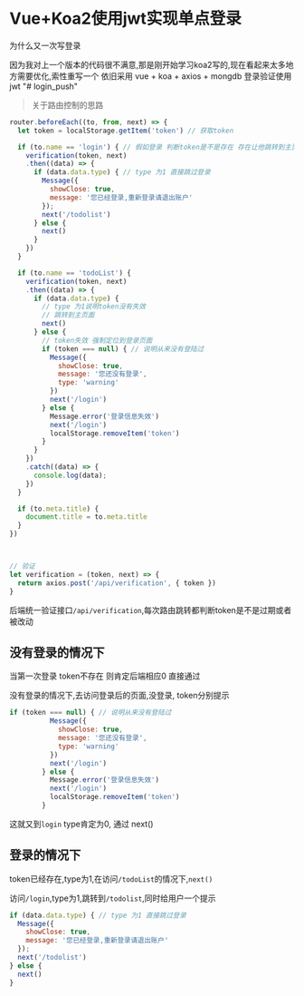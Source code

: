 # Vue+Koa2使用jwt实现单点登录

为什么又一次写登录

因为我对上一个版本的代码很不满意,那是刚开始学习koa2写的,现在看起来太多地方需要优化,索性重写一个
依旧采用 vue + koa + axios + mongdb  登录验证使用jwt
"# login_push" 


> 关于路由控制的思路

```JavaScript
router.beforeEach((to, from, next) => {
  let token = localStorage.getItem('token') // 获取token

  if (to.name == 'login') { // 假如登录 判断token是不是存在 存在让他跳转到主页面
    verification(token, next)
    .then((data) => {
      if (data.data.type) { // type 为1 直接跳过登录
        Message({
          showClose: true,
          message: '您已经登录,重新登录请退出账户'
        });
        next('/todolist')
      } else {
        next()
      }
    })
  }

  if (to.name == 'todoList') {
    verification(token, next)
    .then((data) => {
      if (data.data.type) {
        // type 为1说明token没有失效
        // 跳转到主页面
        next()
      } else {
        // token失效 强制定位到登录页面
        if (token === null) { // 说明从来没有登陆过
          Message({
            showClose: true,
            message: '您还没有登录',
            type: 'warning'
          })
          next('/login')
        } else {
          Message.error('登录信息失效')
          next('/login')
          localStorage.removeItem('token')
        }
      }
    })
    .catch((data) => {
      console.log(data);
    })
  }

  if (to.meta.title) {
    document.title = to.meta.title
  }
})



// 验证
let verification = (token, next) => {
  return axios.post('/api/verification', { token })
}
```

后端统一验证接口`/api/verification`,每次路由跳转都判断token是不是过期或者被改动

## 没有登录的情况下

当第一次登录 token不存在 则肯定后端相应0 直接通过

没有登录的情况下,去访问登录后的页面,没登录, token分别提示

````JavaScript
if (token === null) { // 说明从来没有登陆过
          Message({
            showClose: true,
            message: '您还没有登录',
            type: 'warning'
          })
          next('/login')
        } else {
          Message.error('登录信息失效')
          next('/login')
          localStorage.removeItem('token')
        }
````

这就又到`login` type肯定为0, 通过 next()



## 登录的情况下

token已经存在,type为1,在访问`/todoList`的情况下,`next()`

访问`/login`,type为1,跳转到`/todolist`,同时给用户一个提示

```JavaScript
if (data.data.type) { // type 为1 直接跳过登录
  Message({
    showClose: true,
    message: '您已经登录,重新登录请退出账户'
  });
  next('/todolist')
} else {
  next()
}
```





